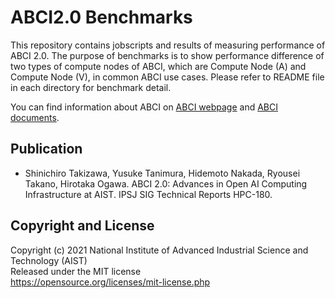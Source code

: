 # ABCI2.0 Benchmarks

This repository contains jobscripts and results of measuring performance of ABCI 2.0.
The purpose of benchmarks is to show performance difference of two types of compute nodes of ABCI, which are Compute Node (A) and Compute Node (V), in common ABCI use cases.
Please refer to README file in each directory for benchmark detail.

You can find information about ABCI on [ABCI webpage](https://abci.ai/) and [ABCI documents](https://docs.abci.ai/en/).

## Publication

- Shinichiro Takizawa, Yusuke Tanimura, Hidemoto Nakada, Ryousei Takano, Hirotaka Ogawa. ABCI 2.0: Advances in Open AI Computing Infrastructure at AIST. IPSJ SIG Technical Reports HPC-180.

## Copyright and License

Copyright (c) 2021 National Institute of Advanced Industrial Science and Technology (AIST)  
Released under the MIT license  
https://opensource.org/licenses/mit-license.php
